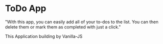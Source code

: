 <h1>ToDo App</h1>

<p>"With this app, you can easily add all of your to-dos to the list. You can then delete them or mark them as completed with just a click."</p>
<p>This Application building by Vanilla-JS</p>